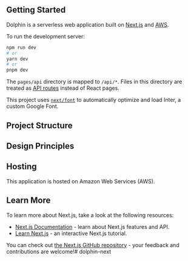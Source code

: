 ## Getting Started

Dolphin is a serverless web application built on [Next.js](https://nextjs.org/) and [AWS](https://aws.amazon.com/).

To run the development server:
```bash
npm run dev
# or
yarn dev
# or
pnpm dev
```

The `pages/api` directory is mapped to `/api/*`. Files in this directory are treated as [API routes](https://nextjs.org/docs/api-routes/introduction) instead of React pages.

This project uses [`next/font`](https://nextjs.org/docs/basic-features/font-optimization) to automatically optimize and load Inter, a custom Google Font.

## Project Structure

## Design Principles

## Hosting

This application is hosted on Amazon Web Services (AWS).

## Learn More

To learn more about Next.js, take a look at the following resources:

- [Next.js Documentation](https://nextjs.org/docs) - learn about Next.js features and API.
- [Learn Next.js](https://nextjs.org/learn) - an interactive Next.js tutorial.

You can check out [the Next.js GitHub repository](https://github.com/vercel/next.js/) - your feedback and contributions are welcome!# dolphin-next
